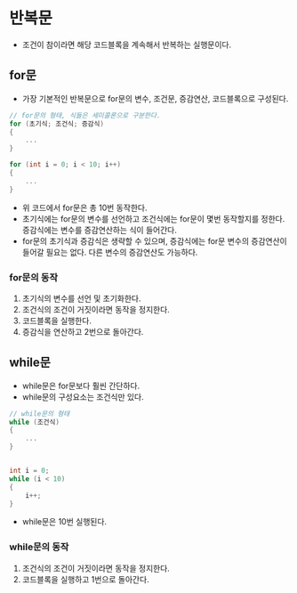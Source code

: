 # 반복문
- 조건이 참이라면 해당 코드블록을 계속해서 반복하는 실행문이다.
## for문
- 가장 기본적인 반복문으로 for문의 변수, 조건문, 증감연산, 코드블록으로 구성된다.

```cpp
// for문의 형태, 식들은 세미콜론으로 구분한다.
for (초기식; 조건식; 증감식)
{
    ...
}

for (int i = 0; i < 10; i++)
{
    ...
}
```

- 위 코드에서 for문은 총 10번 동작한다.
- 초기식에는 for문의 변수를 선언하고 조건식에는 for문이 몇번 동작할지를 정한다. 증감식에는 변수를 증감연산하는 식이 들어간다.
- for문의 초기식과 증감식은 생략할 수 있으며, 증감식에는 for문 변수의 증감연산이 들어갈 필요는 없다. 다른 변수의 증감연산도 가능하다.
### for문의 동작
1. 초기식의 변수를 선언 및 초기화한다.
2. 조건식의 조건이 거짓이라면 동작을 정지한다.
3. 코드블록을 실행한다.
4. 증감식을 연산하고 2번으로 돌아간다.
## while문
- while문은 for문보다 훨씬 간단하다.
- while문의 구성요소는 조건식만 있다.

```cpp
// while문의 형태
while (조건식)
{
    ...
}


int i = 0;
while (i < 10)
{
    i++;
}
```

- while문은 10번 실행된다.
### while문의 동작
1. 조건식의 조건이 거짓이라면 동작을 정지한다.
2. 코드블록을 실행하고 1번으로 돌아간다.